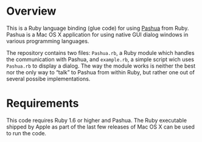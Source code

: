 Overview
===========

This is a Ruby language binding (glue code) for using [Pashua](www.bluem.net/jump/pashua) from Ruby. Pashua is a Mac OS X application for using native GUI dialog windows in various programming languages.

The repository contains two files: `Pashua.rb`, a Ruby module which handles the communication with Pashua, and `example.rb`, a simple script wich uses `Pashua.rb` to display a dialog. The way the module works is neither the best nor the only way to “talk” to Pashua from within Ruby, but rather one out of several possibe implementations.

Requirements
=============
This code requires Ruby 1.6 or higher and Pashua. The Ruby executable shipped by Apple as part of the last few releases of Mac OS X can be used to run the code.
